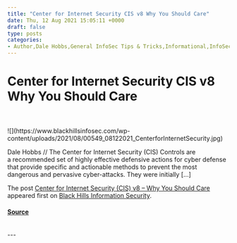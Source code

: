 ```yaml
---
title: "Center for Internet Security CIS v8 Why You Should Care"
date: Thu, 12 Aug 2021 15:05:11 +0000
draft: false
type: posts
categories: 
- Author,Dale Hobbs,General InfoSec Tips & Tricks,Informational,InfoSec 101
---
```

# Center for Internet Security CIS v8 Why You Should Care

<br/>

<br/>
![](https://www.blackhillsinfosec.com/wp-content/uploads/2021/08/00549_08122021_CenterforInternetSecurity.jpg)

Dale Hobbs // The Center for Internet Security (CIS) Controls are a recommended set of highly effective defensive actions for cyber defense that provide specific and actionable methods to prevent the most dangerous and pervasive cyber-attacks. They were initially \[…\]

The post [Center for Internet Security (CIS) v8 – Why You Should Care](https://www.blackhillsinfosec.com/center-for-internet-security-cis-v8-why-you-should-care/) appeared first on [Black Hills Information Security](https://www.blackhillsinfosec.com).

#### [Source](https://www.blackhillsinfosec.com/center-for-internet-security-cis-v8-why-you-should-care/)

<br/>
---
